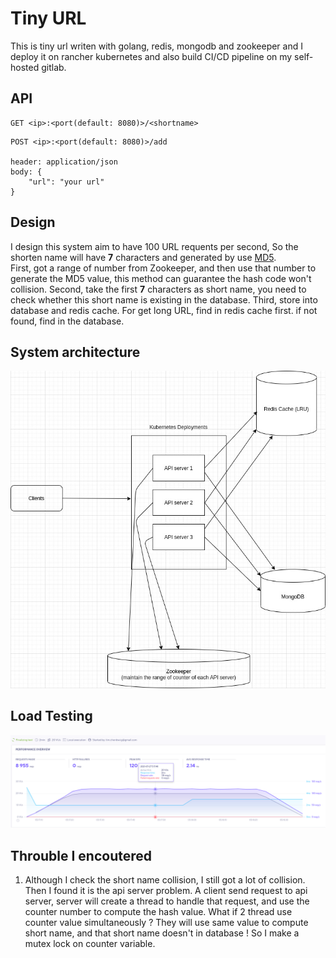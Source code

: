 # Tiny URL

This is tiny url writen with golang, redis, mongodb and zookeeper and I deploy it on rancher kubernetes and also build CI/CD pipeline on my self-hosted gitlab.

## API
```
GET <ip>:<port(default: 8080)>/<shortname>
```
```
POST <ip>:<port(default: 8080)>/add

header: application/json
body: {
	"url": "your url"
}
```

## Design
I design this system aim to have 100 URL requents per second, So the shorten name will have **7** characters and generated by use [MD5](https://www.wikiwand.com/en/MD5).  
First, got a range of number from Zookeeper, and then use that number to generate the MD5 value, this method can guarantee the hash code won't collision. Second, take the first **7** characters as short name, you need to check whether this short name is existing in the database. Third, store into database and redis cache.
For get long URL, find in redis cache first. if not found, find in the database.

## System architecture
![](img/system_architecture.jpg)

## Load Testing
![](img/load.png)

## Throuble I encoutered
1. Although I check the short name collision, I still got a lot of collision. Then I found it is the api server problem. A client send request to api server, server will create a thread to handle that request, and use the counter number to compute the hash value. What if 2 thread use counter value simultaneously ? They will use same value to compute short name, and that short name doesn't in database ! So I make a mutex lock on counter variable.